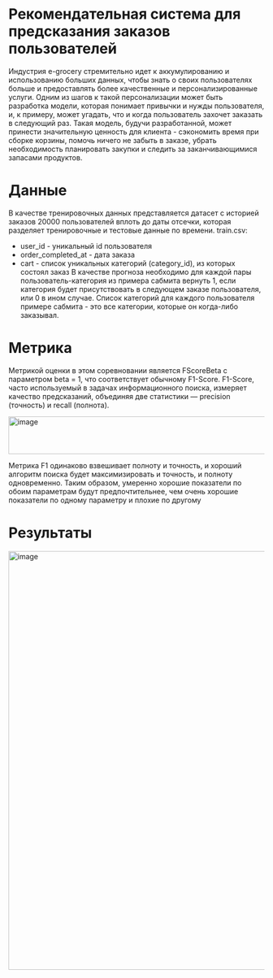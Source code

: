 # Рекомендательная система для предсказания заказов пользователей

Индустрия e-grocery стремительно идет к аккумулированию и использованию больших данных, чтобы знать о своих пользователях больше и предоставлять более качественные и персонализированные услуги. Одним из шагов к такой персонализации может быть разработка модели, которая понимает привычки и нужды пользователя, и, к примеру, может угадать, что и когда пользователь захочет заказать в следующий раз.
Такая модель, будучи разработанной, может принести значительную ценность для клиента - сэкономить время при сборке корзины, помочь ничего не забыть в заказе, убрать необходимость планировать закупки и следить за заканчивающимися запасами продуктов.

# Данные

В качестве тренировочных данных представляется датасет с историей заказов 20000 пользователей вплоть до даты отсечки, которая разделяет тренировочные и тестовые данные по времени.
train.csv:
- user_id - уникальный id пользователя
- order_completed_at - дата заказа
- cart - список уникальных категорий (category_id), из которых состоял заказ
В качестве прогноза необходимо для каждой пары пользователь-категория из примера сабмита вернуть 1, если категория будет присутствовать в следующем заказе пользователя, или 0 в ином случае. Список категорий для каждого пользователя примере сабмита - это все категории, которые он когда-либо заказывал.

# Метрика
Метрикой оценки в этом соревновании является FScoreBeta с параметром beta = 1, что соответствует обычному F1-Score.
F1-Score, часто используемый в задачах информационного поиска, измеряет качество предсказаний, объединяя две статистики — precision (точность) и recall (полнота).

<img width="519" height="74" alt="image" src="https://github.com/user-attachments/assets/8c436d5a-38a4-4d79-96fe-08c214d52fc3" />

Метрика F1 одинаково взвешивает полноту и точность, и хороший алгоритм поиска будет максимизировать и точность, и полноту одновременно. Таким образом, умеренно хорошие показатели по обоим параметрам будут предпочтительнее, чем очень хорошие показатели по одному параметру и плохие по другому

# Результаты
<img width="1584" height="824" alt="image" src="https://github.com/user-attachments/assets/978a8e79-8336-4c18-a088-269e459aad12" />
